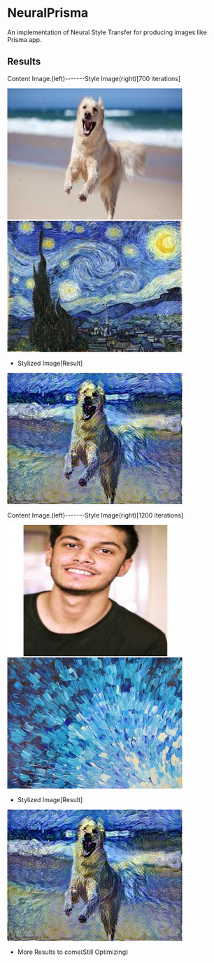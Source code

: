 # NeuralPrisma
An implementation of Neural Style Transfer for producing images like Prisma app.

## Results
Content Image.(left)-------Style Image(right)[700 iterations]

![Content image](https://github.com/kbhartiya/NeuralPrisma/blob/master/images/content.jpg) ![Style Image](https://github.com/kbhartiya/NeuralPrisma/blob/master/images/stylesample1.jpg)

- Stylized Image[Result]

![Result](https://github.com/kbhartiya/NeuralPrisma/blob/master/results/generated_image.jpg)

Content Image.(left)-------Style Image(right)[1200 iterations]

![Content image](https://github.com/kbhartiya/NeuralPrisma/blob/master/images/kartik.jpg) ![Style Image](https://github.com/kbhartiya/NeuralPrisma/blob/master/images/stylesample6.jpg)

- Stylized Image[Result]

![Result](https://github.com/kbhartiya/NeuralPrisma/blob/master/results/generated_image.jpg)

- More Results to come(Still Optimizing)
